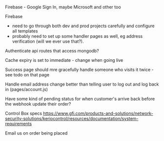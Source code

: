 Firebase - Google Sign In, maybe Microsoft and other too

Firebase

- need to go through both dev and prod projects carefully and configure all templates
- probably need to set up some handler pages as well, eg address verification (will we ever use that?).

Authenticate api routes that access mongodb?

Cache expiry is set to immediate - change when going live

Success page should mre gracefully handle someone who visits it twice - see todo on that page

Handle email address change better than telling user to log out and log back in (pages/account.js)

Have some kind of pending status for when customer's arrive back before the webhook update their order?

Control Box specs
https://www.gfi.com/products-and-solutions/network-security-solutions/keriocontrol/resources/documentation/system-requirements

Email us on order being placed
